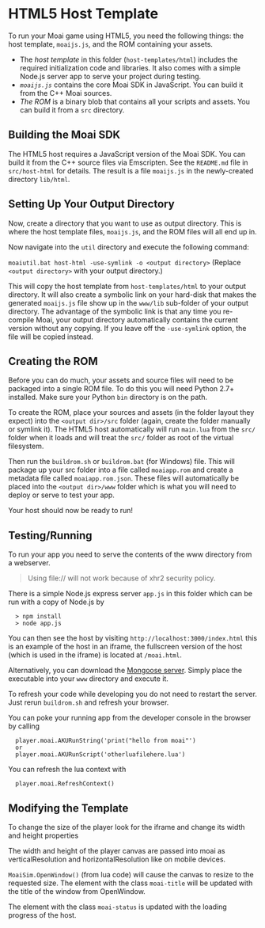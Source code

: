 # HTML5 Host Template

To run your Moai game using HTML5, you need the following things: the host template, `moaijs.js`, and the ROM containing your assets.

- The *host template* in this folder (`host-templates/html`) includes the required initialization code and libraries. It also comes with a simple Node.js server app to serve your project during testing.
- *`moaijs.js`* contains the core Moai SDK in JavaScript. You can build it from the C++ Moai sources.
- *The ROM* is a binary blob that contains all your scripts and assets. You can build it from a `src` directory.

## Building the Moai SDK

The HTML5 host requires a JavaScript version of the Moai SDK. You can build it from the C++ source files via Emscripten. See the `README.md` file in `src/host-html` for details. The result is a file `moaijs.js` in the newly-created directory `lib/html`. 

## Setting Up Your Output Directory

Now, create a directory that you want to use as output directory. This is where the host template files, `moaijs.js`, and the ROM files will all end up in.

Now navigate into the `util` directory and execute the following command:

`moaiutil.bat host-html -use-symlink -o <output directory>` (Replace `<output directory>` with your output directory.)

This will copy the host template from `host-templates/html` to your output directory. It will also create a symbolic link on your hard-disk that makes the generated `moaijs.js` file show up in the `www/lib` sub-folder of your output directory. The advantage of the symbolic link is that any time you re-compile Moai, your output directory automatically contains the current version without any copying. If you leave off the `-use-symlink` option, the file will be copied instead.

## Creating the ROM

Before you can do much, your assets and source files will need to be packaged into a single ROM file. To do this you will need Python 2.7+ installed. Make sure your Python `bin` directory is on the path.

To create the ROM, place your sources and assets (in the folder layout they expect) into the `<output dir>/src` folder (again, create the folder manually or symlink it). The HTML5 host automatically will run `main.lua` from the `src/` folder when it loads and will treat the `src/` folder as root of the virtual filesystem.

Then run the `buildrom.sh` or `buildrom.bat` (for Windows) file. This will package up your src folder into a file called `moaiapp.rom` and create a metadata file called `moaiapp.rom.json`.
These files will automatically be placed into the `<output dir>/www` folder which is what you will need to deploy or serve to test your app.

Your host should now be ready to run!

## Testing/Running

To run your app you need to serve the contents of the www directory from a webserver.
> Using file:// will not work because of xhr2 security policy.

There is a simple Node.js express server `app.js` in this folder which can be run with a copy of Node.js by
```
  > npm install
  > node app.js
```

You can then see the host by visiting `http://localhost:3000/index.html` this is an example of the host in an iframe, the fullscreen
version of the host (which is used in the iframe) is located at `/moai.html`.

Alternatively, you can download the [Mongoose server](http://cesanta.com/mongoose.shtml). Simply place the executable into your `www` directory and execute it.

To refresh your code while developing you do not need to restart the server. Just rerun `buildrom.sh` and
refresh your browser.

You can poke your running app from the developer console in the browser by calling 
```
  player.moai.AKURunString('print("hello from moai"')
  or
  player.moai.AKURunScript('otherluafilehere.lua')
```

You can refresh the lua context with 
```
  player.moai.RefreshContext()
```

## Modifying the Template

To change the size of the player look for the iframe and change its width and height properties

The width and height of the player canvas are passed into moai as verticalResolution and horizontalResolution
like on mobile devices. 

`MoaiSim.OpenWindow()` (from lua code) will cause the canvas to resize to the requested size. The element with the class 
`moai-title` will be updated with the title of the window from OpenWindow.

The element with the class `moai-status` is updated with the loading progress of the host. 
